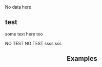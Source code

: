 No data here

## test


some text here too




NO TEST
NO TEST
ssss
sss



<div id="metatavu-custom-footer"><div align="center">
  <h2>Examples</h2>
</div></div>